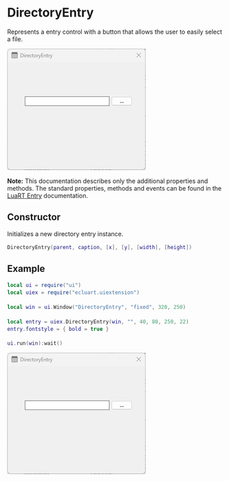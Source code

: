 # DirectoryEntry

Represents a entry control with a button that allows the user to easily select a file.

![directoryentry](/docs/directoryentry/directoryentry01.png)

**Note:**
This documentation describes only the additional properties and methods.
The standard properties, methods and events can be found in the [LuaRT Entry](https://www.luart.org/doc/ui/Entry.html) documentation.

## Constructor

Initializes a new directory entry instance.

```Lua
DirectoryEntry(parent, caption, [x], [y], [width], [height])
```

## Example

```Lua
local ui = require("ui")
local uiex = require("ecluart.uiextension")

local win = ui.Window("DirectoryEntry", "fixed", 320, 250)

local entry = uiex.DirectoryEntry(win, "", 40, 80, 250, 22)
entry.fontstyle = { bold = true }

ui.run(win):wait()
```

![directoryentry](/docs/directoryentry/directoryentry01.png)
